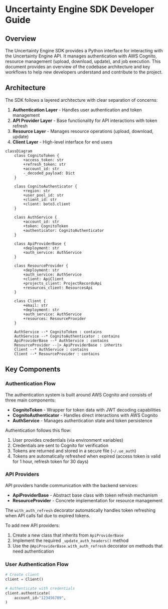 # Uncertainty Engine SDK Developer Guide

## Overview

The Uncertainty Engine SDK provides a Python interface for interacting with the Uncertainty Engine API. It manages authentication with AWS Cognito, resource management (upload, download, update), and job execution. This document provides an overview of the codebase architecture and key workflows to help new developers understand and contribute to the project.

## Architecture

The SDK follows a layered architecture with clear separation of concerns:

1. **Authentication Layer** - Handles user authentication and token management
2. **API Provider Layer** - Base functionality for API interactions with token refresh
3. **Resource Layer** - Manages resource operations (upload, download, update)
4. **Client Layer** - High-level interface for end users

```mermaid
classDiagram
    class CognitoToken {
        +access_token: str
        +refresh_token: str
        +account_id: str
        -_decoded_payload: Dict
    }

    class CognitoAuthenticator {
        +region: str
        +user_pool_id: str
        +client_id: str
        +client: boto3.client
    }

    class AuthService {
        +account_id: str
        +token: CognitoToken
        +authenticator: CognitoAuthenticator
    }

    class ApiProviderBase {
        +deployment: str
        +auth_service: AuthService
    }

    class ResourceProvider {
        +deployment: str
        +auth_service: AuthService
        +client: ApiClient
        +projects_client: ProjectRecordsApi
        +resources_client: ResourcesApi
    }

    class Client {
        +email: str
        +deployment: str
        +auth_service: AuthService
        +resources: ResourceProvider
    }

    AuthService --* CognitoToken : contains
    AuthService --* CognitoAuthenticator : contains
    ApiProviderBase --* AuthService : contains
    ResourceProvider --|> ApiProviderBase : inherits
    Client --* AuthService : contains
    Client --* ResourceProvider : contains
```

## Key Components

### Authentication Flow

The authentication system is built around AWS Cognito and consists of three main components:

- **CognitoToken** - Wrapper for token data with JWT decoding capabilities
- **CognitoAuthenticator** - Handles direct interactions with AWS Cognito
- **AuthService** - Manages authentication state and token persistence

Authentication follows this flow:
1. User provides credentials (via environment variables)
2. Credentials are sent to Cognito for verification
3. Tokens are returned and stored in a secure file (`~/.ue_auth`)
4. Tokens are automatically refreshed when expired (access token is valid for 1 hour, refresh token for 30 days)

### API Providers

API providers handle communication with the backend services:

- **ApiProviderBase** - Abstract base class with token refresh mechanism
- **ResourceProvider** - Concrete implementation for resource management

The `with_auth_refresh` decorator automatically handles token refreshing when API calls fail due to expired tokens.

To add new API providers:

1. Create a new class that inherits from `ApiProviderBase`
2. Implement the required `_update_auth_headers()` method
3. Use the `@ApiProviderBase.with_auth_refresh` decorator on methods that need authentication

### User Authentication Flow

```python
# Create client
client = Client()

# Authenticate with credentials
client.authenticate(
    account_id="123456789",
)
```
